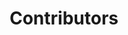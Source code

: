 ---
title: Contributors
# Bios Reference https://docs.google.com/document/d/1nShgv3tFabyAbDXa1ylSSt0Tw4ucjW55cYVgEIMP5tk/edit?usp=sharing
socialShare: false
layout: contributors
team_list:
  - Admewns and Senior Staff
  - Bot Wranglers
  - Content Editors
  - Discord Community Ambassadors
  - Discord Mods
  - Fundraising
  - Graphic Designers
  - Merch Wranglers
  - Podcast Team
  - Producers and Stage Managers
  - Social Media Team
  - Solidarity Team
  - Twitch Mods
  - Youtube Mods
  - Web Developers

staff:
  - name: GenderMeowster 
    website: https://linktr.ee/GenderMeowster
    picture: gendermeowster_small.png
    pronouns: they/them
    aka: MeowsterThemself
    bio: is a white, nonbinary, trans masc, disabled, AuDHD content creator and the instigator of GenderMeowster community, Genderful Podcast, and Gender Federation stream team.
  - name: elle
    website: https://twitter.com/vantiss
    pronouns: she/her
    picture: elle_vantiss_small.png
    bio: is a queer, socialist, jewish anti-zionist that's still masking because COVID isn't over. Protect the vulnerable people around you and wear a mask. She also pokes Discord for the Clowder sometimes.
  - name: BurnsBothEnds
    website: https://burnsbothends.tumblr.com
    picture: burnsbothends.jpg
    pronouns: they/she
    bio: is a coordinator, facilitator, artist, and troublemaker trying to help people make the world a little bit better.
  - name: Mrs_Gendered
    website: https://www.mrsgendered.com
    picture: auggy_small.png
    pronouns: they/he
    bio: is a disabled queer freelance illustrator based in TX. They seek to create safe places for LGBTQ+ folks to enjoy art and experience healthy community.
  - name: CyBearPunkboy
    website: https://www.twitch.tv/cybearpunkboy
    picture: bud_bear_small.png
    pronouns: he/him, cis
    bio: is your friendly neighborhood himbo bear, here to help out in any way possible!
  - name: DJNrrd
    website: https://linktr.ee/DJNrrd
    picture: djnrrd_small.png
    pronouns: He/Him or E/Fe in Welsh
    bio: is a white, aromantic, probably neurospicy general nrrd. Looking after technical infrastructure for the community, DJ also streams point & click and puzzle games on Twitch.
  - name: CaraMia
    website: https://thewitchystuff.blogspot.com/p/links.html
    pronouns: they/she
    picture: cara_mia_small.png
    bio: has been a content creator since 2008, and online community organizer and informal spiritual educator since 2009. They didn't realize any of those things until later, and got more formal with them over the years. Also known as cutewitch772 most places on the internet, they are a queer, vegan, anti-racist, intersectional feminist, neurodiverse, Pagan Witch, and likely to speak about any of those topics. Cara holds a degree in Theatre Arts, and having worked and played both onstage and behind the scenes, finds those lessons being present everywhere she goes.
  - name: gothicpluto
    website: https://gothicpluto.carrd.co
    picture: gothicpluto_char_small.png
    pronouns: she/star
    bio: is a cozy, queer, and disabled content creator with a passion for social justice, and an affinity for farming simulators. Star is a member of the Disabled Content Creators Collective and aims to create a cozy safer-space for marginalized folks on Twitch!
  - name: harlecryptid
    website: https://lnk.bio/harlecryptid
    picture: harlecryptidpeek_harley_maher_small.png
    pronouns: he/they
    bio: is a queer, disabled, polyam parent. Amateur artist, hobbyist photographer, part-time cosplayer, and streamer (primarily console, rarely PC).
  - name: hexagonelle
    website: https://www.twitch.tv/hexagonelle
    picture: hexagonelle_small.png
    pronouns: rune>they>she
    bio: is your local demonic physics witch, and nonbinary, trans femme, and acespec to boot! Catch them at [twitch.tv/hexagonelle](https://twitch.tv/hexagonelle).
  - name: jylietmaddy
    website: https://www.twitch.tv/jylietmaddy
    picture: house_thhpii_jylietmaddy_small.png
    pronouns: plural they
    bio: are weirdos, geeks, and freaks.
  - name: Juice_Tex
    website: https://linktr.ee/juicetex
    picture: juice_tex_small.png
    pronouns: he/she/any neopronouns
    bio: "helps mod Twitch and Discord, plus he is the producer, stage manager, and guest wrangler for Genderful. Xe streams a variety of content on a random schedule at https://www.twitch.tv/juice_tex"
  - name: Kaemsi
    website: https://kaemsi.carrd.co
    picture: kaemsi_small.png
    pronouns: she/her
    bio: "is a South African indian woman who, outside of her work with the Clowder; works on her Psychology degree, and freelances as a Diversity, Equity & Inclusion Consultant. She is also known around the internet as a variety streamer on Twitch. Lover of laughs with liberal spice, her spaces firmly uphold the belief that #DiversityIsGlorious!"
  - name: Kami Anya
    website: http://twitch.tv/kamianya
    picture: kami_anya_small.png
    pronouns: they/them
    bio: is a nonbinary, queer, neurodivergent, disabled, Jewish academic and streamer. Streaming wise, they love indie games, and academically their doctorate is in linguistic anthropology with a focus on gender.
  - name: nicreative
    pronouns: she/her
    bio: loves balancing sheets and helps the Clowder with tracking receipts.
    picture: niccreative_small.png
  - name: nassattack
    pronouns: she/her
    bio: is a queer trans content creator on YouTube and ne'er do well.
    website: https://youtube.com/@nassattack?si=GaysoNt2XJLZ7VwF
    picture: miranda_nassattack_small.png
  - name: Muiramme
    website: https://www.twitch.tv/Muiramme
    picture: muiramuppet_small.png
    pronouns: she/they
    bio: is an admin that does a bunch of supportive things for Meowster and very occasionally streams their own things.
  - name: domin111ck
    website: https://linktr.ee/domin111ck
    picture: transguyenergy_small.png
    pronouns: he/him
    bio: is a bisexual, latine and neurodivergent trans man who enjoys making queer community, content creation, and eating snacks while supporting his friends on [Twitch](https://www.twitch.tv/domin111ck).
  - name: TransCapybara
    website: https://www.twitch.tv/transcapybara
    pronouns: she/her
    picture: transcapybara_small.png
    bio: is Meowster's wife. She writes software by day and cooks delicious food at night. She'll sometimes come on stream to read from a book or to make funny noises.
  - name: Lexington
    website: https://transgriffin.com
    picture: lexington_small.png
    pronouns: he/they
    bio: is a gender-enigmatic artistic entity, and our Team Lead for Content Editors and Graphic Designers. His main projects are the graphics supply for social media and the final editing of the Genderful Podcast.
  - name: Tazigo
    pronouns: she/her
    picture: tazi_go_small.png
    bio: is a prolific Twitch mod and teacher of tiny humans. Unfortunately, they keep growing, and Tazi feels older and shorter every day.
  - name: SunflaresSpace
    website: https://www.twitch.tv/SunflaresSpace
    picture: sunflaresspace_small.png
    pronouns: she/her
    bio: is a psychology student, crafter-of-all-trades and ascribes to aggressive positivity towards herself and her friends. Often this leads to tangents about selfcare on her streams, to her friends' amusement.
  - name: trashcanWolves
    pronouns: all pronouns collectively; pronouns vary by fronter
    picture: trashcanwolves_small.png
    bio: are some local chaos causing wolves that do various things around the community.
  - name: WillowMist23
    website: https://twitch.com/willowmist23
    picture: willow_mist_small.png
    pronouns: she/her
    bio: is an aging trans woman who only found herself a few years ago. She loves board games and LEGO sets, and loves spending time with the community.
  - name: Sun_berry
    website: https://sunberrystudios.carrd.co
    picture: sunberry_small.png
    pronouns: she/they
    bio: is a graphic designer, video editor, and content creator celebrating authentic joy and passion projects for folks all over the world.
  - name: StamKunst
    website: https://stamkunst.carrd.co
    picture: stamkunst_small.png
    pronouns: they/them
    bio: is a nonbinary, cozy arts and crafts streamer. They strongly value kindness, making people laugh, and love using their creative abilities for a good cause. “Stam” is pronounced like “Stahm”, “Kunst” rhymes with “Kirsten Dunst”, so don't worry, it's not rude, just Dutch!
  - name: Rosa_Ylva
    website: https://twitch.tv/rosa_ylva
    picture: rosa_ylva_small.png
    pronouns: she/her
    bio: is a LGBTQIA+ activist from Australia. She is involved in many different LGBTQIA+ projects, including being the owner of the Aegis Security System.
    board: true
  - name: Ray_of_Swords
    website: https://rayofswords.carrd.co
    picture: ray_of_swords_small.png
    pronouns: it/they
    bio: is the multi-mod with a passion for collecting virtual swords, so much so that it now owns a real sword too! They also have many hobbies, including streaming on their own channel and sometimes it joins Meowster on stream to play cute cozy games.
  - name: Scott Bennett
    website: https://www.scottjbennett.com
    pronouns: he/him
    picture: scott_bennett_small.png
    bio: is a jack of all trades. He loves Linux, Larp and SHMUPS. Ask him to help you with your project, he will probably say yes!
  - name: Momster
    pronouns: she/her
    picture: momster_small.png
    bio: is a serial entrepreneur specializing in leadership & organizational efficiency.
    board: true
---